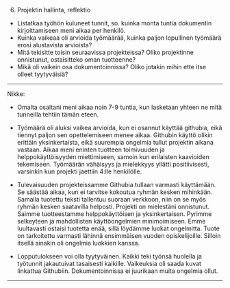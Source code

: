 6. Projektin hallinta, reflektio
 
- Listatkaa työhön kuluneet tunnit, so. kuinka monta tuntia dokumentin 
kirjoittamiseen meni aikaa per henkilö.
- Kuinka vaikeaa oli arvioida työmäärää, kuinka paljon lopullinen 
työmäärä erosi alustavista arvioista?
- Mitä tekisitte toisin seuraavissa projekteissa? Oliko projektinne 
onnistunut, ostaisitteko oman tuotteenne?
- Mikä oli vaikein osa dokumentoinnissa? Oliko jotakin mihin ette itse 
olleet tyytyväisiä?

-------------------------------------------------------------------------------

Nikke: 

- Omalta osaltani meni aikaa noin 7-9 tuntia, kun lasketaan yhteen ne mitä tunneilla tehtiin tämän eteen.

- Työmäärä oli aluksi vaikea arvioida, kun ei osannut käyttää githubia, eikä tiennyt paljon sen opettelemiseen menee aikaa. Githubin käyttö olikin erittäin yksinkertaista, eikä suurempia ongelmia tullut projektin aikana vastaan.
Aikaa meni eninten tuotteen toimivuuden ja helppokäyttöisyyden miettimiseen, samoin kun erilaisten kaavioiden tekemiseen.
Työmäärän vähäisyys ja mielekkyys yllätti positiivisesti, varsinkin kun projekti jaettiin 4:lle henkilölle.

- Tulevaisuuden projekteissamme Githubia tullaan varmasti käyttämään. Se säästää aikaa, kun ei tarvitse kokoutua ryhmän kesken mihinkään. Samalla tuotettu teksti tallentuu suoraan verkkoon, niin on se myös ryhmän kesken saatavilla helposti.
Projekti on mielestäni onnistunut. Saimme tuotteestamme helppokäyttöisen ja yksinkertaisen. Pyrimme selkeyteen ja mahdollisten käyttöongelmien minimoimiseen. Emme luultavasti ostaisi tuotetta enää, sillä löydämme luokat ongelmitta. Tuote on tarkoitettu varmasti lähinnä ensimmäisen vuoden opiskelijoille. Silloin itsellä ainakin oli ongelmia luokkien kanssa.

- Lopputulokseen voi olla tyytyväinen. Kaikki teki työnsä huolella ja työtunnit jakautuivat tasaisesti kaikille. Vaikeuksia oli saada kuvat linkattua Githubiin. Dokumentoinnissa ei juurikaan muita ongelmia ollut.

-------------------------------------------------------------------------------
